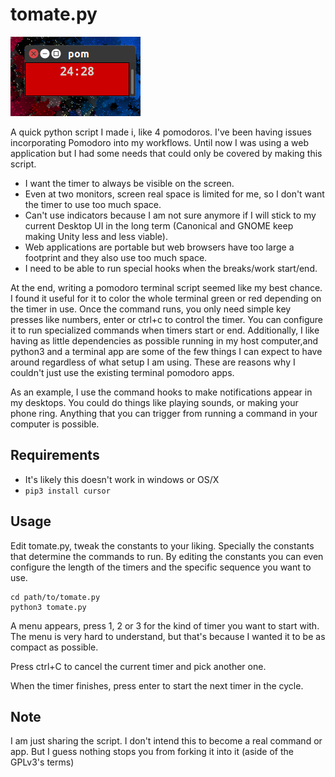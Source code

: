 # tomate.py

![Screenshot*](screen.png)

A quick python script I made i, like 4 pomodoros. I've been having issues incorporating Pomodoro into my workflows. Until now I was using a web application but I had some needs that could only be covered by making this script.

* I want the timer to always be visible on the screen.
* Even at two monitors, screen real space is limited for me, so I don't want the timer to use too much space.
* Can't use indicators because I am not sure anymore if I will stick to my current Desktop UI in the long term (Canonical and GNOME keep making Unity less and less viable).
* Web applications are portable but web browsers have too large a footprint and they also use too much space.
* I need to be able to run special hooks when the breaks/work start/end.

At the end, writing a pomodoro terminal script seemed like my best chance. I found it useful for it to color the whole terminal green or red depending on the timer in use. Once the command runs, you only need simple key presses like numbers, enter or ctrl+c to control the timer. You can configure it to run specialized commands when timers start or end. Additionally, I like having as little dependencies as possible running in my host computer,and python3 and a terminal app are some of the few things I can expect to have around regardless of what setup I am using. These are reasons why I couldn't just use the existing terminal pomodoro apps.

As an example, I use the command hooks to make notifications appear in my desktops. You could do things like playing sounds, or making your phone ring. Anything that you can trigger from running a command in your computer is possible.

## Requirements

* It's likely this doesn't work in windows or OS/X
* `pip3 install cursor`


## Usage

Edit tomate.py, tweak the constants to your liking. Specially the constants that determine the commands to run. By editing the constants you can even configure the length of the timers and the specific sequence you want to use.

```
cd path/to/tomate.py
python3 tomate.py
```

A menu appears, press 1, 2 or 3 for the kind of timer you want to start with. The menu is very hard to understand, but that's because I wanted it to be as compact as possible.

Press ctrl+C to cancel the current timer and pick another one.

When the timer finishes, press enter to start the next timer in the cycle.

## Note

I am just sharing the script. I don't intend this to become a real command or app. But I guess nothing stops you from forking it into it (aside of the GPLv3's terms)